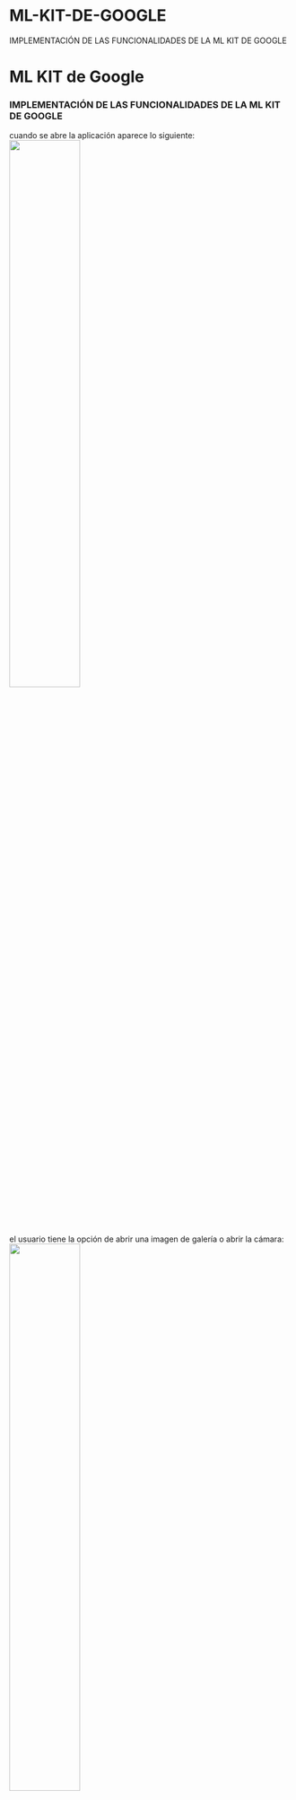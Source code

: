 # ML-KIT-DE-GOOGLE
IMPLEMENTACIÓN DE LAS FUNCIONALIDADES DE LA ML KIT DE GOOGLE
<h1>ML KIT de Google</h1>
<h3>IMPLEMENTACIÓN DE LAS FUNCIONALIDADES DE LA ML KIT DE GOOGLE</h3>
cuando se abre la aplicación aparece lo siguiente:<br/>
<img width="50%" src="capturas-loginPractica/inicio.jpg"alt=""/><br/>
el usuario tiene la opción de abrir una imagen de galería o abrir la cámara:<br/>
<img width="50%" src="capturas-loginPractica/opciones-camara-recursos.jpg"alt=""/><br/>
esta es una imagen selecionada de galería:<br/>
Reconoce la imagen:<br/>
<img width="50%" src="capturas-loginPractica/imagenReconocida.jpg"alt=""/><br/>
Reconoce el Texto:<br/>
<img width="50%" src="capturas-loginPractica/textoReconocido.jpg"alt=""/><br/>
Reconoce una foto tomado con la cámara del teléfono:<br/>
<img width="50%" src="capturas-loginPractica/camara-imagenReconocida.jpg"alt=""/><br/>

